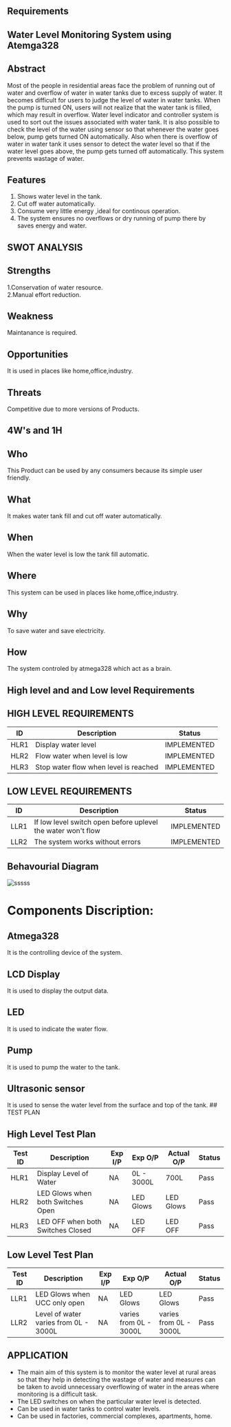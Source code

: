 ﻿## Requirements
## Water Level Monitoring System using Atemga328
## Abstract 
Most of the people in residential areas face the problem of running out of water and overflow of water in water tanks due to excess supply of water. It becomes difficult for users to judge the level of water in water tanks. When the pump is turned ON, users will not realize that the water tank is filled, which may result in overflow. Water level indicator and controller system is used to sort out the issues associated with water tank. It is also possible to check the level of the water using sensor so that whenever the water goes below, pump gets turned ON automatically. Also when there is overflow of water in water tank it uses sensor to detect the water level so that if the water level goes above, the pump gets turned off automatically. This system prevents wastage of water.

 ## Features
1. Shows water level  in the tank.
2. Cut off water automatically.
3. Consume very little energy ,ideal for continous operation.
4. The system ensures no overflows or dry running of pump there by saves energy  and water.

## SWOT ANALYSIS

## Strengths
1.Conservation of water resource.  
2.Manual effort reduction.

## Weakness
Maintanance is required.
## Opportunities

It is used in places like home,office,industry.
## Threats

Competitive due to more versions of Products.
## 4W's and 1H

## Who

This Product can be used by any consumers because its simple user friendly.
## What

It makes water tank fill and cut off water automatically.
## When

When the water level is low the tank fill automatic.
## Where

This system can be used in places like home,office,industry.
## Why
To save water and save electricity.
## How

The system controled by atmega328 which act as a brain.
## High level and and Low level Requirements
## HIGH LEVEL REQUIREMENTS
| ID |Description  |Status|
|--|--|--|
|HLR1  | Display water level |IMPLEMENTED|
|HLR2|Flow water when level is low|IMPLEMENTED|
|HLR3|Stop water flow when level is reached|IMPLEMENTED|
## LOW LEVEL REQUIREMENTS
|ID |Description  |Status|
|--|--|--|
| LLR1 |If low level switch open before uplevel the water won't flow  |IMPLEMENTED|
|LLR2|The system works without errors|IMPLEMENTED|
## Behavourial Diagram
![sssss](https://user-images.githubusercontent.com/98962050/157184789-801dbf84-8d48-4cab-9723-7bd17f1db6e4.jpg)
# Components Discription:
## Atmega328
It is the controlling device of the system.
## LCD Display
It is used to display the output data.
## LED
It is used to indicate the water flow.
## Pump
It is used to pump the water to the tank.
## Ultrasonic sensor
It is used to sense the water level from the surface and top of the tank.
﻿## TEST PLAN
## High Level Test Plan
| Test ID | Description | Exp I/P | Exp O/P |  Actual O/P|Status |
|--|--|--|--|--|--|
|HLR1 |  Display Level of Water|NA|0L - 3000L|700L|Pass|
|HLR2|LED Glows when both Switches Open|NA|LED Glows|LED Glows|Pass|
|HLR3|LED OFF when both Switches Closed|NA|LED OFF|LED OFF|Pass|
## Low Level Test Plan
|  Test ID| Description |Exp I/P|Exp O/P|Actual O/P|Status |
|--|--|--|--|--|--|
| LLR1 | LED Glows when UCC only open |NA|LED Glows|LED Glows|Pass|
|LLR2|Level of water varies from 0L - 3000L|NA|varies from 0L - 3000L|varies from 0L - 3000L|Pass|
## APPLICATION
* The main aim of this system is to monitor the water level at rural areas so that they help in detecting the wastage of water and measures can be taken to avoid unnecessary overflowing of water in the areas where monitoring is a difficult task. 
* The LED switches on when the particular water level is detected.
* Can be used in water tanks to control water levels.
* Can be used in factories, commercial complexes, apartments, home.
